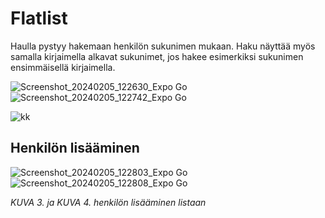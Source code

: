 # Flatlist

Haulla pystyy hakemaan henkilön sukunimen mukaan. Haku näyttää myös samalla kirjaimella alkavat sukunimet, jos hakee esimerkiksi sukunimen ensimmäisellä kirjaimella.

![Screenshot_20240205_122630_Expo Go](https://github.com/lavia1/Flatlist/assets/127945558/c6182a0c-c9c1-4f06-8d22-79a4c034d8d0)
![Screenshot_20240205_122742_Expo Go](https://github.com/lavia1/Flatlist/assets/127945558/8273e321-34fa-41cd-b7b1-0d080dd4ca13)

![kk](https://github.com/lavia1/Flatlist/assets/127945558/8f2f20a8-9042-4506-b84b-67e7d823104d)

## Henkilön lisääminen

![Screenshot_20240205_122803_Expo Go](https://github.com/lavia1/Flatlist/assets/127945558/f9dcb64b-9150-4996-a78b-83743090a469)
![Screenshot_20240205_122808_Expo Go](https://github.com/lavia1/Flatlist/assets/127945558/327ad67e-c2e5-4eaa-93cb-f2fcddc305c6)

*KUVA 3. ja KUVA 4. henkilön lisääminen listaan*
